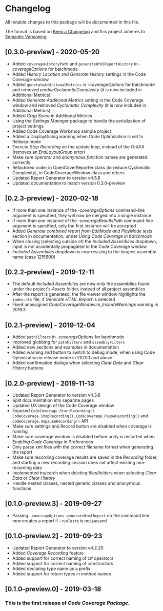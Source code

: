 # Changelog
All notable changes to this package will be documented in this file.

The format is based on [Keep a Changelog](http://keepachangelog.com/en/1.0.0/)
and this project adheres to [Semantic Versioning](http://semver.org/spec/v2.0.0.html).

## [0.3.0-preview] - 2020-05-20
- Added `coverageHistoryPath` and `generateHtmlReportHistory` in *-coverageOptions* for batchmode
- Added *History Location* and *Generate History* settings in the Code Coverage window
- Added `generateAdditionalMetrics` in *-coverageOptions* for batchmode and removed *enableCyclomaticComplexity* (it is now included in Additional Metrics)
- Added *Generate Additional Metrics* setting in the Code Coverage window and removed *Cyclomatic Complexity* (it is now included in Additional Metrics)
- Added *Crap Score* in Additional Metrics
- Using the *Settings Manager* package to handle the serialization of project settings
- Added Code Coverage Workshop sample project
- Added a DisplayDialog warning when Code Optimization is set to Release mode
- Execute *Stop Recording* on the update loop, instead of the OnGUI (removes an *EndLayoutGroup* error)
- Make sure *operator* and *anonymous function* names are generated correctly
- Refactored code; in OpenCoverReporter class (to reduce Cyclomatic Complexity), in CodeCoverageWindow class and others
- Updated Report Generator to version v4.5.8
- Updated documentation to match version 0.3.0-preview

## [0.2.3-preview] - 2020-02-18
- If more than one instance of the *-coverageOptions* command-line argument is specified, they will now be merged into a single instance
- If more than one instance of the *-coverageResultsPath* command-line argument is specified, only the first instance will be accepted
- Added *Generate combined report from EditMode and PlayMode tests* section in documentation, under *Using Code Coverage in batchmode*
- When closing (selecting outside of) the *Included Assemblies* dropdown, input is not accidentally propagated to the Code Coverage window
- *Included Assemblies* dropdown is now resizing to the longest assembly name (case 1215600)

## [0.2.2-preview] - 2019-12-11
- The default *Included Assemblies* are now only the assemblies found under the project's *Assets* folder, instead of all project assemblies
- After the report is generated, the file viewer window highlights the `index.htm` file, if *Generate HTML Report* is selected
- Fixed unassigned *CodeCoverageWindow.m_IncludeWarnings* warning in 2019.3

## [0.2.1-preview] - 2019-12-04
- Added `pathFilters` in  *-coverageOptions* for batchmode
- Improved globbing for `pathFilters` and `assemblyFilters`
- Added new sections and examples in documentation
- Added warning and button to switch to debug mode, when using Code Optimization in release mode in 2020.1 and above
- Added confirmation dialogs when selecting *Clear Data* and *Clear History* buttons

## [0.2.0-preview] - 2019-11-13
- Updated Report Generator to version v4.3.6
- Split documentation into separate pages
- Updated UX design of the Code Coverage window
- Exposed `CodeCoverage.StartRecording()`, `CodeCoverage.StopRecording()`, `CodeCoverage.PauseRecording()` and `CodeCoverage.UnpauseRecording()` API
- Make sure settings and Record button are disabled when coverage is running
- Make sure coverage window is disabled before unity is restarted when *Enabling Code Coverage* in Preferences
- Only parse xml files with the correct filename format when generating the report
- Make sure recording coverage results are saved in the *Recording* folder, and starting a new recording session does not affect existing non-recording data
- Implemented try/catch when deleting files/folders when selecting *Clear Data* or *Clear History*
- Handle nested classes, nested generic classes and anonymous functions

## [0.1.0-preview.3] - 2019-09-27
- Passing `-coverageOptions generateHtmlReport` on the command line now creates a report if `-runTests` is not passed

## [0.1.0-preview.2] - 2019-09-23
- Updated Report Generator to version v4.2.20
- Added *Coverage Recording* feature
- Added support for correct naming of c# operators
- Added support for correct naming of constructors
- Added declaring type name as a prefix
- Added support for return types in method names

## [0.1.0-preview.0] - 2019-03-18

### This is the first release of *Code Coverage Package*.
